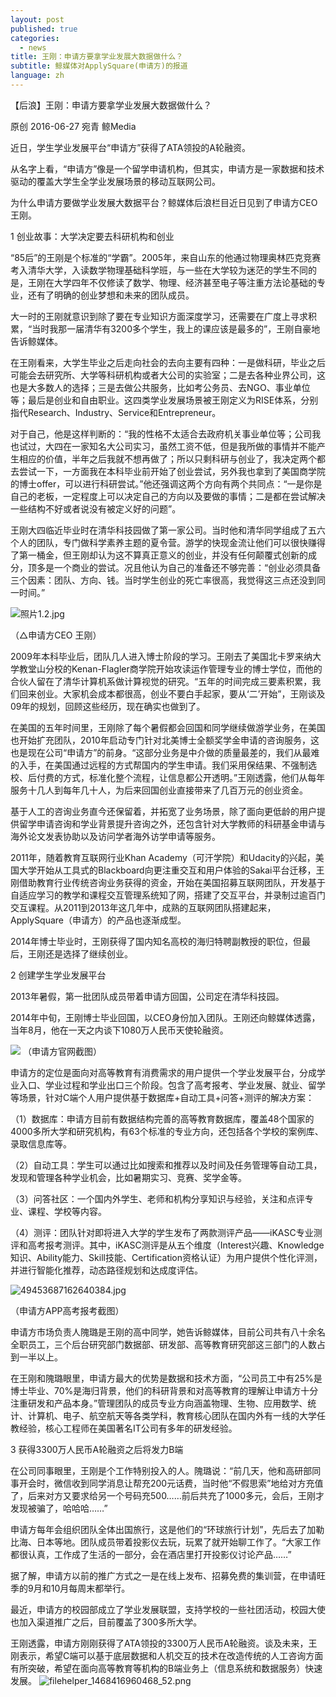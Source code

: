 ```yaml
---
layout: post
published: true
categories:
  - news
title: 王刚：申请方要拿学业发展大数据做什么？
subtitle: 鲸媒体对ApplySquare(申请方)的报道
language: zh
---
```

【后浪】王刚：申请方要拿学业发展大数据做什么？

原创 2016-06-27 宛青 鲸Media


近日，学生学业发展平台“申请方”获得了ATA领投的A轮融资。

从名字上看，“申请方”像是一个留学申请机构，但其实，申请方是一家数据和技术驱动的覆盖大学生全学业发展场景的移动互联网公司。

为什么申请方要做学业发展大数据平台？鲸媒体后浪栏目近日见到了申请方CEO王刚。

1
创业故事：大学决定要去科研机构和创业

“85后”的王刚是个标准的“学霸”。2005年，来自山东的他通过物理奥林匹克竞赛考入清华大学，入读数学物理基础科学班，与一些在大学较为迷茫的学生不同的是，王刚在大学四年不仅修读了数学、物理、经济甚至电子等注重方法论基础的专业，还有了明确的创业梦想和未来的团队成员。

大一时的王刚就意识到除了要在专业知识方面深度学习，还需要在广度上寻求积累，“当时我那一届清华有3200多个学生，我上的课应该是最多的”，王刚自豪地告诉鲸媒体。

在王刚看来，大学生毕业之后走向社会的去向主要有四种：一是做科研，毕业之后可能会去研究所、大学等科研机构或者大公司的实验室；二是去各种业界公司，这也是大多数人的选择；三是去做公共服务，比如考公务员、去NGO、事业单位等；最后是创业和自由职业。这四类学业发展场景被王刚定义为RISE体系，分别指代Research、Industry、Service和Entrepreneur。

对于自己，他是这样判断的：“我的性格不太适合去政府机关事业单位等；公司我也试过，大四在一家知名大公司实习，虽然工资不低，但是我所做的事情并不能产生相应的价值，半年之后我就不想再做了；所以只剩科研与创业了，我决定两个都去尝试一下，一方面我在本科毕业前开始了创业尝试，另外我也拿到了美国商学院的博士offer，可以进行科研尝试。”他还强调这两个方向有两个共同点：“一是你是自己的老板，一定程度上可以决定自己的方向以及要做的事情；二是都在尝试解决一些结构不好或者说没有被定义好的问题”。

王刚大四临近毕业时在清华科技园做了第一家公司。当时他和清华同学组成了五六个人的团队，专门做科学素养主题的夏令营。游学的快现金流让他们可以很快赚得了第一桶金，但王刚却认为这不算真正意义的创业，并没有任何颠覆式创新的成分，顶多是一个商业的尝试。况且他认为自己的准备还不够完善：“创业必须具备三个因素：团队、方向、钱。当时学生创业的死亡率很高，我觉得这三点还没到同一时间。”

![照片1.2.jpg]({{site.baseurl}}/image/照片1.2.jpg)

（△申请方CEO 王刚）

2009年本科毕业后，团队几人进入博士阶段的学习。王刚去了美国北卡罗来纳大学教堂山分校的Kenan-Flagler商学院开始攻读运作管理专业的博士学位，而他的合伙人留在了清华计算机系做计算视觉的研究。“五年的时间完成三要素积累，我们回来创业。大家机会成本都很高，创业不要白手起家，要从‘二’开始”，王刚谈及09年的规划，回顾这些经历，现在确实也做到了。

在美国的五年时间里，王刚除了每个暑假都会回国和同学继续做游学业务，在美国也开始扩充团队，2010年启动专门针对北美博士全额奖学金申请的咨询服务，这也是现在公司“申请方”的前身。“这部分业务是中介做的质量最差的，我们从最难的入手，在美国通过远程的方式帮国内的学生申请。我们采用保结果、不强制选校、后付费的方式，标准化整个流程，让信息都公开透明。”王刚透露，他们从每年服务十几人到每年几十人，为后来回国创业直接带来了几百万元的创业资金。

基于人工的咨询业务直今还保留着，并拓宽了业务场景，除了面向更低龄的用户提供留学申请咨询和学业背景提升咨询之外，还包含针对大学教师的科研基金申请与海外论文发表协助以及访问学者海外访学申请等服务。

2011年，随着教育互联网行业Khan Academy（可汗学院）和Udacity的兴起，美国大学开始从工具式的Blackboard向更注重交互和用户体验的Sakai平台迁移，王刚借助教育行业传统咨询业务获得的资金，开始在美国招募互联网团队，开发基于自适应学习的教学和课程交互管理系统知了网，搭建了交互平台，并录制过逾百门交互课程。从2011到2013年这几年中，成熟的互联网团队搭建起来，ApplySquare（申请方）的产品也逐渐成型。

2014年博士毕业时，王刚获得了国内知名高校的海归特聘副教授的职位，但最后，王刚还是选择了继续创业。

2
创建学生学业发展平台

2013年暑假，第一批团队成员带着申请方回国，公司定在清华科技园。

2014年中旬，王刚博士毕业回国，以CEO身份加入团队。王刚还向鲸媒体透露，当年8月，他在一天之内谈下1080万人民币天使轮融资。

![]({{site.baseurl}}/image/filehelper_1468416960468_52.png)
（申请方官网截图）

申请方的定位是面向对高等教育有消费需求的用户提供一个学业发展平台，分成学业入口、学业过程和学业出口三个阶段。包含了高考报考、学业发展、就业、留学等场景，针对C端个人用户提供基于数据库+自动工具+问答+测评的解决方案：

（1）数据库：申请方目前有数据结构完善的高等教育数据库，覆盖48个国家的4000多所大学和研究机构，有63个标准的专业方向，还包括各个学校的案例库、录取信息库等。

（2）自动工具：学生可以通过比如搜索和推荐以及时间及任务管理等自动工具，发现和管理各种学业机会，比如暑期实习、竞赛、奖学金等。

（3）问答社区：一个国内外学生、老师和机构分享知识与经验，关注和点评专业、课程、学校等内容。

（4）测评：团队针对即将进入大学的学生发布了两款测评产品——iKASC专业测评和高考报考测评。其中，iKASC测评是从五个维度（Interest兴趣、Knowledge知识、Ability能力、Skill技能、Certification资格认证）为用户提供个性化评测，并进行智能化推荐，动态路径规划和达成度评估。


![49453687162640384.jpg]({{site.baseurl}}/image/49453687162640384.jpg)


（申请方APP高考报考截图）

申请方市场负责人隗璐是王刚的高中同学，她告诉鲸媒体，目前公司共有八十余名全职员工，三个后台研究部门数据部、研发部、高等教育研究部这三部门的人数占到一半以上。

在王刚和隗璐眼里，申请方最大的优势是数据和技术方面，“公司员工中有25%是博士毕业、70%是海归背景，他们的科研背景和对高等教育的理解让申请方十分注重研发和产品本身。”管理团队的成员专业方向涵盖物理、生物、应用数学、统计、计算机、电子、航空航天等各类学科，教育核心团队在国内外有一线的大学任教经验，核心工程师在美国著名IT公司有多年的研发经验。


3
获得3300万人民币A轮融资之后将发力B端

在公司同事眼里，王刚是个工作特别投入的人。隗璐说：“前几天，他和高研部同事开会时，微信收到同学消息让帮充200元话费，当时他“不假思索”地给对方充值了，后来对方又要求给另一个号码充500……前后共充了1000多元，会后，王刚才发现被骗了，哈哈哈……”

申请方每年会组织团队全体出国旅行，这是他们的“环球旅行计划”，先后去了加勒比海、日本等地。团队成员带着投影仪去玩，玩累了就开始聊工作了。“大家工作都很认真，工作成了生活的一部分，会在酒店里打开投影仪讨论产品……”

据了解，申请方以前的推广方式之一是在线上发布、招募免费的集训营，在申请旺季的9月和10月每周末都举行。

最近，申请方的校园部成立了学业发展联盟，支持学校的一些社团活动，校园大使也加入渠道推广之后，目前覆盖了300多所大学。


王刚透露，申请方刚刚获得了ATA领投的3300万人民币A轮融资。谈及未来，王刚表示，希望C端可以基于底层数据和人机交互的技术在改造传统的人工咨询方面有所突破，希望在面向高等教育等机构的B端业务上（信息系统和数据服务）快速发展。
![filehelper_1468416960468_52.png]({{site.baseurl}}/image/filehelper_1468416960468_52.png)
